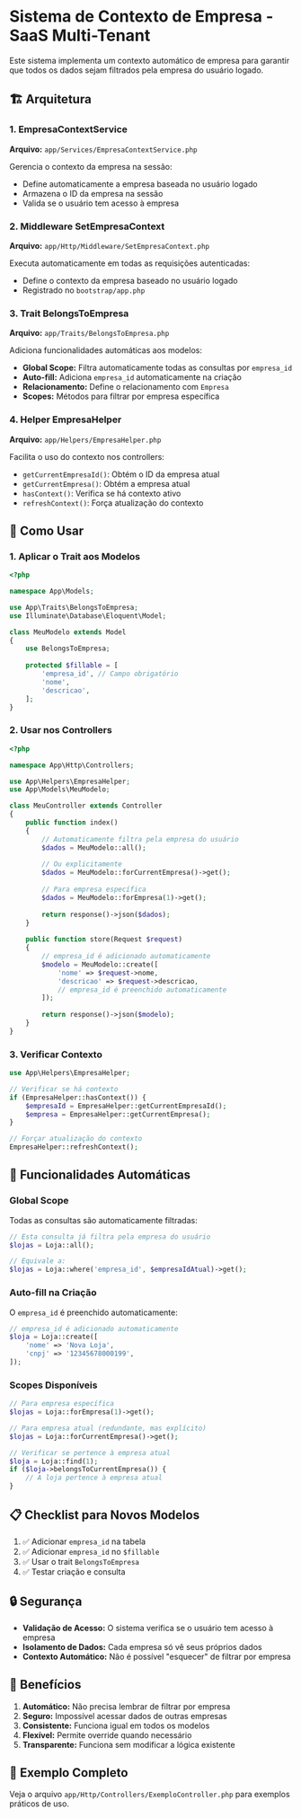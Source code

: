 # Sistema de Contexto de Empresa - SaaS Multi-Tenant

Este sistema implementa um contexto automático de empresa para garantir que todos os dados sejam filtrados pela empresa do usuário logado.

## 🏗️ Arquitetura

### 1. EmpresaContextService
**Arquivo:** `app/Services/EmpresaContextService.php`

Gerencia o contexto da empresa na sessão:
- Define automaticamente a empresa baseada no usuário logado
- Armazena o ID da empresa na sessão
- Valida se o usuário tem acesso à empresa

### 2. Middleware SetEmpresaContext
**Arquivo:** `app/Http/Middleware/SetEmpresaContext.php`

Executa automaticamente em todas as requisições autenticadas:
- Define o contexto da empresa baseado no usuário logado
- Registrado no `bootstrap/app.php`

### 3. Trait BelongsToEmpresa
**Arquivo:** `app/Traits/BelongsToEmpresa.php`

Adiciona funcionalidades automáticas aos modelos:
- **Global Scope:** Filtra automaticamente todas as consultas por `empresa_id`
- **Auto-fill:** Adiciona `empresa_id` automaticamente na criação
- **Relacionamento:** Define o relacionamento com `Empresa`
- **Scopes:** Métodos para filtrar por empresa específica

### 4. Helper EmpresaHelper
**Arquivo:** `app/Helpers/EmpresaHelper.php`

Facilita o uso do contexto nos controllers:
- `getCurrentEmpresaId()`: Obtém o ID da empresa atual
- `getCurrentEmpresa()`: Obtém a empresa atual
- `hasContext()`: Verifica se há contexto ativo
- `refreshContext()`: Força atualização do contexto

## 🚀 Como Usar

### 1. Aplicar o Trait aos Modelos

```php
<?php

namespace App\Models;

use App\Traits\BelongsToEmpresa;
use Illuminate\Database\Eloquent\Model;

class MeuModelo extends Model
{
    use BelongsToEmpresa;
    
    protected $fillable = [
        'empresa_id', // Campo obrigatório
        'nome',
        'descricao',
    ];
}
```

### 2. Usar nos Controllers

```php
<?php

namespace App\Http\Controllers;

use App\Helpers\EmpresaHelper;
use App\Models\MeuModelo;

class MeuController extends Controller
{
    public function index()
    {
        // Automaticamente filtra pela empresa do usuário
        $dados = MeuModelo::all();
        
        // Ou explicitamente
        $dados = MeuModelo::forCurrentEmpresa()->get();
        
        // Para empresa específica
        $dados = MeuModelo::forEmpresa(1)->get();
        
        return response()->json($dados);
    }
    
    public function store(Request $request)
    {
        // empresa_id é adicionado automaticamente
        $modelo = MeuModelo::create([
            'nome' => $request->nome,
            'descricao' => $request->descricao,
            // empresa_id é preenchido automaticamente
        ]);
        
        return response()->json($modelo);
    }
}
```

### 3. Verificar Contexto

```php
use App\Helpers\EmpresaHelper;

// Verificar se há contexto
if (EmpresaHelper::hasContext()) {
    $empresaId = EmpresaHelper::getCurrentEmpresaId();
    $empresa = EmpresaHelper::getCurrentEmpresa();
}

// Forçar atualização do contexto
EmpresaHelper::refreshContext();
```

## 🔧 Funcionalidades Automáticas

### Global Scope
Todas as consultas são automaticamente filtradas:

```php
// Esta consulta já filtra pela empresa do usuário
$lojas = Loja::all();

// Equivale a:
$lojas = Loja::where('empresa_id', $empresaIdAtual)->get();
```

### Auto-fill na Criação
O `empresa_id` é preenchido automaticamente:

```php
// empresa_id é adicionado automaticamente
$loja = Loja::create([
    'nome' => 'Nova Loja',
    'cnpj' => '12345678000199',
]);
```

### Scopes Disponíveis

```php
// Para empresa específica
$lojas = Loja::forEmpresa(1)->get();

// Para empresa atual (redundante, mas explícito)
$lojas = Loja::forCurrentEmpresa()->get();

// Verificar se pertence à empresa atual
$loja = Loja::find(1);
if ($loja->belongsToCurrentEmpresa()) {
    // A loja pertence à empresa atual
}
```

## 📋 Checklist para Novos Modelos

1. ✅ Adicionar `empresa_id` na tabela
2. ✅ Adicionar `empresa_id` no `$fillable`
3. ✅ Usar o trait `BelongsToEmpresa`
4. ✅ Testar criação e consulta

## 🔒 Segurança

- **Validação de Acesso:** O sistema verifica se o usuário tem acesso à empresa
- **Isolamento de Dados:** Cada empresa só vê seus próprios dados
- **Contexto Automático:** Não é possível "esquecer" de filtrar por empresa

## 🎯 Benefícios

1. **Automático:** Não precisa lembrar de filtrar por empresa
2. **Seguro:** Impossível acessar dados de outras empresas
3. **Consistente:** Funciona igual em todos os modelos
4. **Flexível:** Permite override quando necessário
5. **Transparente:** Funciona sem modificar a lógica existente

## 📝 Exemplo Completo

Veja o arquivo `app/Http/Controllers/ExemploController.php` para exemplos práticos de uso.
